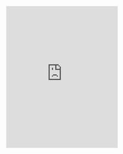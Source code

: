 <iframe src="https://open.spotify.com/embed/album/3KiuduvatuqhuZnf3rfHyS" width="300" height="380" frameborder="0" allowtransparency="true" allow="encrypted-media"></iframe>
